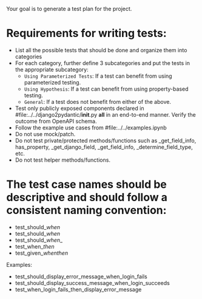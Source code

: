 Your goal is to generate a test plan for the project.

# Requirements for writing tests:
- List all the possible tests that should be done and organize them into categories
- For each category, further define 3 subcategories and put the tests in the appropriate subcategory:
    - `Using Parameterized Tests`: If a test can benefit from using parameterized testing.
    - `Using Hypothesis`: If a test can benefit from using property-based testing.
    - `General`: If a test does not benefit from either of the above.
- Test only publicly exposed components declared in #file:../../django2pydantic/__init__.py __all__ in an end-to-end manner. Verify the outcome from OpenAPI schema.
- Follow the example use cases from #file:../../examples.ipynb
- Do not use mock/patch.
- Do not test private/protected methods/functions such as _get_field_info, has_property, _get_django_field, _get_field_info, _determine_field_type, etc.
- Do not test helper methods/functions.

# The test case names should be descriptive and should follow a consistent naming convention:

* test_should_<expected result>_when_<condition>
* test_should_<expected result>_when_<action>
* test_should_<expected result>_when_<condition>_<action>
* test_when_<condition>_then_<expected result>
* test_given_<precondition>_when_<action>_then_<expected result>

Examples:

* test_should_display_error_message_when_login_fails
* test_should_display_success_message_when_login_succeeds
* test_when_login_fails_then_display_error_message
